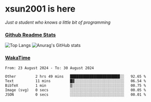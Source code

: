# xsun2001 is here

*Just a student who knows a little bit of programming*

### [Github Readme Stats](https://github.com/anuraghazra/github-readme-stats)

![Top Langs](https://github-readme-stats.vercel.app/api/top-langs/?username=xsun2001&layout=compact&theme=radical) ![Anurag's GitHub stats](https://github-readme-stats.vercel.app/api?username=xsun2001&show_icons=true&theme=radical)

### [WakaTime](https://wakatime.com)

<!--START_SECTION:waka-->

```txt
From: 23 August 2024 - To: 30 August 2024

Other         2 hrs 49 mins   ███████████████████████░░   92.65 %
Text          11 mins         █▓░░░░░░░░░░░░░░░░░░░░░░░   06.54 %
BibTeX        1 min           ▒░░░░░░░░░░░░░░░░░░░░░░░░   00.75 %
Image (svg)   0 secs          ░░░░░░░░░░░░░░░░░░░░░░░░░   00.05 %
JSON          0 secs          ░░░░░░░░░░░░░░░░░░░░░░░░░   00.01 %
```

<!--END_SECTION:waka-->
